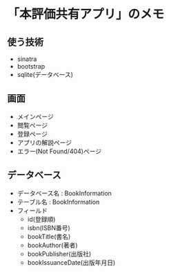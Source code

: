 # 「本評価共有アプリ」のメモ

## 使う技術
* sinatra
* bootstrap
* sqlite(データベース)

## 画面
* メインページ
* 閲覧ページ
* 登録ページ
* アプリの解説ページ
* エラー(Not Found/404)ページ

## データベース
* データベース名   :   BookInformation
* テーブル名 :   BookInformation
* フィールド
    * id(登録順)
    * isbn(ISBN番号)
    * bookTitle(書名)
    * bookAuthor(著者)
    * bookPublisher(出版社)
    * bookIssuanceDate(出版年月日)
